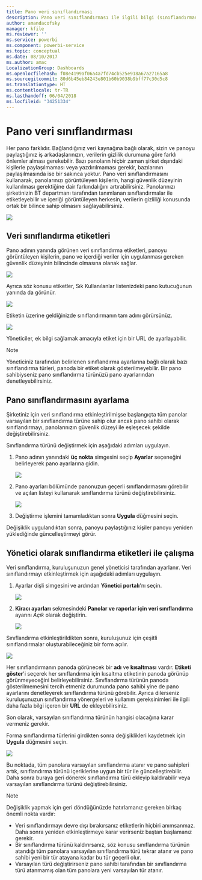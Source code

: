 ```yaml
---
title: Pano veri sınıflandırması
description: Pano veri sınıflandırması ile ilgili bilgi (sınıflandırmanın Yöneticiler tarafından nasıl ayarlanması gerektiği ve pano sahipleri tarafından nasıl değiştirilebileceği de dahil olmak üzere) edinin.
author: amandacofsky
manager: kfile
ms.reviewer: ''
ms.service: powerbi
ms.component: powerbi-service
ms.topic: conceptual
ms.date: 08/10/2017
ms.author: amac
LocalizationGroup: Dashboards
ms.openlocfilehash: f08e4199af06a4a7fd74cb525e918a67a27165a8
ms.sourcegitcommit: 80d6b45eb84243e801b60b9038b9bff77c30d5c8
ms.translationtype: HT
ms.contentlocale: tr-TR
ms.lasthandoff: 06/04/2018
ms.locfileid: "34251334"
---
```

# <a name="dashboard-data-classification"></a>Pano veri sınıflandırması
Her pano farklıdır. Bağlandığınız veri kaynağına bağlı olarak, sizin ve panoyu paylaştığınız iş arkadaşlarınızın, verilerin gizlilik durumuna göre farklı önlemler alması gerekebilir. Bazı panoların hiçbir zaman şirket dışındaki kişilerle paylaşılmaması veya yazdırılmaması gerekir, bazılarının paylaşılmasında ise bir sakınca yoktur. Pano veri sınıflandırmasını kullanarak, panolarınızı görüntüleyen kişilerin, hangi güvenlik düzeyinin kullanılması gerektiğine dair farkındalığını artırabilirsiniz. Panolarınızı şirketinizin BT departmanı tarafından tanımlanan sınıflandırmalar ile etiketleyebilir ve içeriği görüntüleyen herkesin, verilerin gizliliği konusunda ortak bir bilince sahip olmasını sağlayabilirsiniz.

![](media/service-data-classification/dashboard_tagged_as_hbi.png)

## <a name="data-classification-tags"></a>Veri sınıflandırma etiketleri
Pano adının yanında görünen veri sınıflandırma etiketleri, panoyu görüntüleyen kişilerin, pano ve içerdiği veriler için uygulanması gereken güvenlik düzeyinin bilincinde olmasına olanak sağlar.

![](media/service-data-classification/tag_next_to_title.png)

Ayrıca söz konusu etiketler, Sık Kullanılanlar listenizdeki pano kutucuğunun yanında da görünür.

![](media/service-data-classification/tag_on_dashboard_tile.png)

Etiketin üzerine geldiğinizde sınıflandırmanın tam adını görürsünüz.

![](media/service-data-classification/tag_tooltip.png)

Yöneticiler, ek bilgi sağlamak amacıyla etiket için bir URL de ayarlayabilir.

> [!NOTE]
> Yöneticiniz tarafından belirlenen sınıflandırma ayarlarına bağlı olarak bazı sınıflandırma türleri, panoda bir etiket olarak gösterilmeyebilir. Bir pano sahibiyseniz pano sınıflandırma türünüzü pano ayarlarından denetleyebilirsiniz.
> 
> 

## <a name="setting-a-dashboards-classification"></a>Pano sınıflandırmasını ayarlama
Şirketiniz için veri sınıflandırma etkinleştirilmişse başlangıçta tüm panolar varsayılan bir sınıflandırma türüne sahip olur ancak pano sahibi olarak sınıflandırmayı, panolarınızın güvenlik düzeyi ile eşleşecek şekilde değiştirebilirsiniz.

Sınıflandırma türünü değiştirmek için aşağıdaki adımları uygulayın.

1. Pano adının yanındaki **üç nokta** simgesini seçip **Ayarlar** seçeneğini belirleyerek pano ayarlarına gidin.
   
    ![](media/service-data-classification/dashboard_settings.png)
2. Pano ayarları bölümünde panonuzun geçerli sınıflandırmasını görebilir ve açılan listeyi kullanarak sınıflandırma türünü değiştirebilirsiniz.
   
    ![](media/service-data-classification/classification_setting_dropdown.png)
3. Değiştirme işlemini tamamladıktan sonra **Uygula** düğmesini seçin.

Değişiklik uygulandıktan sonra, panoyu paylaştığınız kişiler panoyu yeniden yüklediğinde güncelleştirmeyi görür.

## <a name="working-with-data-classification-tags-as-an-admin"></a>Yönetici olarak sınıflandırma etiketleri ile çalışma
Veri sınıflandırma, kuruluşunuzun genel yöneticisi tarafından ayarlanır. Veri sınıflandırmayı etkinleştirmek için aşağıdaki adımları uygulayın.

1. Ayarlar dişli simgesini ve ardından **Yönetici portalı**'nı seçin.
   
    ![](media/service-data-classification/admin_portal_in_settings.png)
2. **Kiracı ayarları** sekmesindeki **Panolar ve raporlar için veri sınıflandırma** ayarını *Açık* olarak değiştirin.
   
    ![](media/service-data-classification/data_classification_switch_location.png)

Sınıflandırma etkinleştirildikten sonra, kuruluşunuz için çeşitli sınıflandırmalar oluşturabileceğiniz bir form açılır.

![](media/service-data-classification/blank_classification_form.png)

Her sınıflandırmanın panoda görünecek bir **adı** ve **kısaltması** vardır. **Etiketi göster**'i seçerek her sınıflandırma için kısaltma etiketinin panoda görünüp görünmeyeceğini belirleyebilirsiniz. Sınıflandırma türünün panoda gösterilmemesini tercih etmeniz durumunda pano sahibi yine de pano ayarlarını denetleyerek sınıflandırma türünü görebilir. Ayrıca dilerseniz kuruluşunuzun sınıflandırma yönergeleri ve kullanım gereksinimleri ile ilgili daha fazla bilgi içeren bir **URL** de ekleyebilirsiniz.  

Son olarak, varsayılan sınıflandırma türünün hangisi olacağına karar vermeniz gerekir.  

Forma sınıflandırma türlerini girdikten sonra değişiklikleri kaydetmek için **Uygula** düğmesini seçin.

![](media/service-data-classification/filled_in_classification_form.png)

Bu noktada, tüm panolara varsayılan sınıflandırma atanır ve pano sahipleri artık, sınıflandırma türünü içeriklerine uygun bir tür ile güncelleştirebilir. Daha sonra buraya geri dönerek sınıflandırma türü ekleyip kaldırabilir veya varsayılan sınıflandırma türünü değiştirebilirsiniz.  

> [!NOTE]
> Değişiklik yapmak için geri döndüğünüzde hatırlamanız gereken birkaç önemli nokta vardır:
> 
> * Veri sınıflandırmayı devre dışı bırakırsanız etiketlerin hiçbiri anımsanmaz. Daha sonra yeniden etkinleştirmeye karar verirseniz baştan başlamanız gerekir.  
> * Bir sınıflandırma türünü kaldırırsanız, söz konusu sınıflandırma türünün atandığı tüm panolara varsayılan sınıflandırma türü tekrar atanır ve pano sahibi yeni bir tür atayana kadar bu tür geçerli olur.  
> * Varsayılan türü değiştirirseniz pano sahibi tarafından bir sınıflandırma türü atanmamış olan tüm panolara yeni varsayılan tür atanır.
> 
> 

